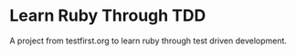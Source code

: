 # Learn Ruby Through TDD

A project from testfirst.org to learn ruby through test driven
development.
